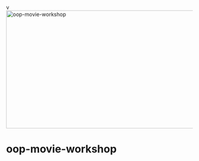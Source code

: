 v<img src="https://socialify.git.ci/mmelokuhlemaphisa/oop-movie-workshop/image?language=1&owner=1&name=1&stargazers=1&theme=Light" alt="oop-movie-workshop" width="640" height="320" />
 
 
 
 
 
 
 # oop-movie-workshop

